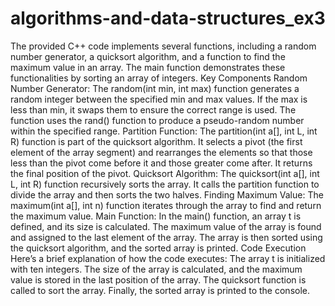 # algorithms-and-data-structures_ex3

The provided C++ code implements several functions, including a random number generator, a quicksort algorithm, and a function to find the maximum value in an array. 
The main function demonstrates these functionalities by sorting an array of integers.
Key Components
Random Number Generator:
The random(int min, int max) function generates a random integer between the specified min and max values. If the max is less than min, it swaps them to ensure 
the correct range is used. The function uses the rand() function to produce a pseudo-random number within the specified range.
Partition Function:
The partition(int a[], int L, int R) function is part of the quicksort algorithm. It selects a pivot (the first element of the array segment) and rearranges 
the elements so that those less than the pivot come before it and those greater come after. It returns the final position of the pivot.
Quicksort Algorithm:
The quicksort(int a[], int L, int R) function recursively sorts the array. It calls the partition function to divide the array and then sorts the two halves.
Finding Maximum Value:
The maximum(int a[], int n) function iterates through the array to find and return the maximum value.
Main Function:
In the main() function, an array t is defined, and its size is calculated. The maximum value of the array is found and assigned to the last element of the array.
The array is then sorted using the quicksort algorithm, and the sorted array is printed.
Code Execution
Here’s a brief explanation of how the code executes:
The array t is initialized with ten integers.
The size of the array is calculated, and the maximum value is stored in the last position of the array.
The quicksort function is called to sort the array.
Finally, the sorted array is printed to the console.
